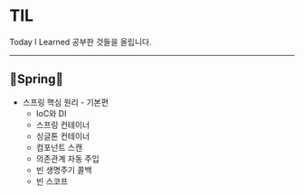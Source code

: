 # TIL
Today I Learned
공부한 것들을 올립니다.

***

## 🌱Spring🌱
* 스프링 핵심 원리 - 기본편
    - IoC와 DI
    - 스프링 컨테이너
    - 싱글톤 컨테이너
    - 컴포넌트 스캔
    - 의존관계 자동 주입
    - 빈 생명주기 콜백
    - 빈 스코프